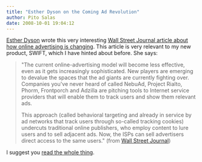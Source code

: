 ```yaml
---
title: "Esther Dyson on the Coming Ad Revolution"
author: Pito Salas
date: 2008-10-01 19:04:12
---
```



[Esther Dyson](<http://www.edventure.com/>) wrote this very interesting [Wall
Street Journal article about how online advertising is
changing](<http://online.wsj.com/article/SB120269162692857749.html?mod=googlenews_wsj>).
This article is very relevant to my new product, SWIFT, which I have hinted
about before. She says:

> "The current online-advertising model will become less effective, even as it
> gets increasingly sophisticated. New players are emerging to devalue the
> spaces that the ad giants are currently fighting over. Companies you've
> never heard of called NebuAd, Project Rialto, Phorm, Frontporch and Adzilla
> are pitching tools to Internet service providers that will enable them to
> track users and show them relevant ads.
>
> This approach (called behavioral targeting and already in service by ad
> networks that track users through so-called tracking cookies) undercuts
> traditional online publishers, who employ content to lure users and to sell
> adjacent ads. Now, the ISPs can sell advertisers direct access to the same
> users." (from [Wall Street
> Journal](<http://online.wsj.com/article/SB120269162692857749.html?mod=googlenews_wsj>))

I suggest you [read the whole
thing](<http://online.wsj.com/article/SB120269162692857749.html?mod=googlenews_wsj>).



